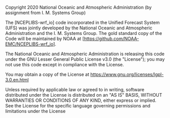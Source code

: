 Copyright 2020 National Oceanic and Atmospheric Administration (by assignment from I. M. Systems Group)

The [NCEPLIBS-wrf_io] code incorporated in the Unified Forecast System (UFS) was jointly developed by the National Oceanic and Atmospheric Administration and the I. M. Systems Group. The gold standard copy of the Code will be maintained by NOAA at [https://github.com/NOAA-EMC/NCEPLIBS-wrf_io].

The National Oceanic and Atmospheric Administration is releasing this code under the GNU Lesser General Public License v3.0 (the "License"); you may not use this code except in compliance with the License.

You may obtain a copy of the License at https://www.gnu.org/licenses/lgpl-3.0.en.html

Unless required by applicable law or agreed to in writing, software distributed under the License is distributed on an "AS IS" BASIS, WITHOUT WARRANTIES OR CONDITIONS OF ANY KIND, either express or implied. See the License for the specific language governing permissions and limitations under the License
